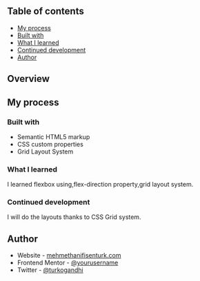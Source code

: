 ## Table of contents
  
  - [My process](#my-process)
  - [Built with](#built-with)
  - [What I learned](#what-i-learned)
  - [Continued development](#continued-development)
- [Author](#author)


## Overview

## My process

### Built with

- Semantic HTML5 markup
- CSS custom properties
- Grid Layout System


### What I learned

I learned flexbox using,flex-direction property,grid layout system.




### Continued development

I will do the layouts thanks to CSS Grid system.




## Author

- Website - [mehmethanifisenturk.com](http://www.mehmethanifisenturk.com)
- Frontend Mentor - [@yourusername](https://www.frontendmentor.io/profile/hanifisenturk)
- Twitter - [@turkogandhi](https://www.twitter.com/turkogandhi)




